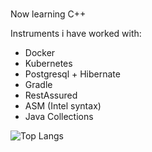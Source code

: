 ###

<!--
**ejolyn/ejolyn** is a ✨ _special_ ✨ repository because its `README.md` (this file) appears on your GitHub profile.

-->
Now learning C++


Instruments i have worked with:
- Docker
- Kubernetes
- Postgresql + Hibernate
- Gradle
- RestAssured
- ASM (Intel syntax)
- Java Collections

![Top Langs](https://github-readme-stats.vercel.app/api/top-langs/?username=ejolyn&theme=tokyonight)
